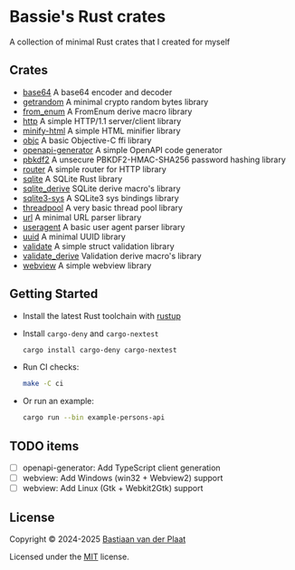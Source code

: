 # Bassie's Rust crates

A collection of minimal Rust crates that I created for myself

## Crates

-   [base64](lib/base64) A base64 encoder and decoder
-   [getrandom](lib/getrandom) A minimal crypto random bytes library
-   [from_enum](lib/from_enum) A FromEnum derive macro library
-   [http](lib/http) A simple HTTP/1.1 server/client library
-   [minify-html](lib/minify-html) A simple HTML minifier library
-   [objc](lib/objc) A basic Objective-C ffi library
-   [openapi-generator](lib/openapi-generator) A simple OpenAPI code generator
-   [pbkdf2](lib/pbkdf2) A unsecure PBKDF2-HMAC-SHA256 password hashing library
-   [router](lib/router) A simple router for HTTP library
-   [sqlite](lib/sqlite) A SQLite Rust library
-   [sqlite_derive](lib/sqlite_derive) SQLite derive macro's library
-   [sqlite3-sys](lib/sqlite3-sys) A SQLite3 sys bindings library
-   [threadpool](lib/threadpool) A very basic thread pool library
-   [url](lib/url) A minimal URL parser library
-   [useragent](lib/useragent) A basic user agent parser library
-   [uuid](lib/uuid) A minimal UUID library
-   [validate](lib/validate) A simple struct validation library
-   [validate_derive](lib/validate_derive) Validation derive macro's library
-   [webview](lib/webview) A simple webview library

## Getting Started

-   Install the latest Rust toolchain with [rustup](https://rustup.rs/)
-   Install `cargo-deny` and `cargo-nextest`

    ```sh
    cargo install cargo-deny cargo-nextest
    ```

-   Run CI checks:

    ```sh
    make -C ci
    ```

-   Or run an example:

    ```sh
    cargo run --bin example-persons-api
    ```

## TODO items

-   [ ] openapi-generator: Add TypeScript client generation
-   [ ] webview: Add Windows (win32 + Webview2) support
-   [ ] webview: Add Linux (Gtk + Webkit2Gtk) support

## License

Copyright © 2024-2025 [Bastiaan van der Plaat](https://github.com/bplaat)

Licensed under the [MIT](LICENSE) license.
